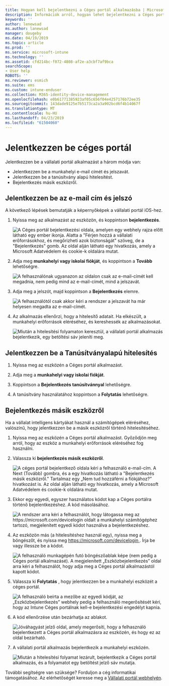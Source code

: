 ```yaml
---
title: Hogyan kell bejelentkezni a Céges portál alkalmazásba | Microsoft Docs
description: Információk arról, hogyan lehet bejelentkezni a Céges portál alkalmazásba különféle platformokon.
keywords: ''
author: lenewsad
ms.author: lanewsad
manager: dougeby
ms.date: 04/19/2019
ms.topic: article
ms.prod: ''
ms.service: microsoft-intune
ms.technology: ''
ms.assetid: cfd214bc-f072-4808-af2e-a3cbf7af9bca
searchScope:
- User help
ROBOTS: ''
ms.reviewer: esmich
ms.suite: ems
ms.custom: intune-enduser
ms.collection: M365-identity-device-management
ms.openlocfilehash: e0b61771385923af05c656f04e4257176b72ee35
ms.sourcegitcommit: 143dade9125e7b5173ca2a3a902bcd6f4b14067f
ms.translationtype: MT
ms.contentlocale: hu-HU
ms.lasthandoff: 04/23/2019
ms.locfileid: "61504060"
---
```

# <a name="sign-in-to-company-portal"></a>Jelentkezzen be céges portál  

Jelentkezzen be a vállalati portál alkalmazást a három módja van:

* Jelentkezzen be a munkahelyi e-mail címét és jelszavát.  
* Jelentkezzen be a tanúsítvány alapú hitelesítést.  
* Bejelentkezés másik eszközről.    


## <a name="sign-in-with-your-email-address-and-password"></a>Jelentkezzen be az e-mail cím és jelszó
A következő lépések bemutatják a képernyőképek a vállalati portál iOS-hez.  

1. Nyissa meg az alkalmazást az eszközön, és koppintson **bejelentkezés**.  

   ![A Céges portál bejelentkezési oldala, amelyen egy webhely rajza előtt látható egy ember ikonja. Alatta a "Férjen hozzá a vállalati erőforrásokhoz, és megőrizheti azok biztonságát" szöveg, de a "Bejelentkezés" gomb. Az oldal alján látható egy hivatkozás, amely a Microsoft Adatvédelem és cookie-k oldalára mutat.](/intune-user-help/media/cp_ios_aad_signin_after_1804_001.png)



2. Adja meg **munkahelyi vagy iskolai fiókját**, és koppintson a **Tovább** lehetőségre.

   ![A felhasználónak ugyanazon az oldalon csak az e-mail-címét kell megadnia, nem pedig mind az e-mail-címét, mind a jelszavát.](/intune-user-help/media/cp_ios_aad_signin_after_1804_002.png)

3. Adja meg a jelszót, majd koppintson a **Bejelentkezés** elemre.

   ![A felhasználótól csak akkor kéri a rendszer a jelszavát ha már helyesen megadta az e-mail-címét.](/intune-user-help/media/cp_ios_aad_signin_after_1804_003.png)

4. Az alkalmazás ellenőrzi, hogy a hitelesítő adatait. Ha elkészült, a munkahelyi erőforrások eléréséhez, és kereshessék az alkalmazásokat.  

   ![Miután a hitelesítési folyamaton keresztül, a vállalati portál alkalmazás bejelentkezik, egy betöltési sáv jeleníti meg.](/intune-user-help/media/cp_ios_aad_signin_after_1804_004.png)

## <a name="sign-in-with-certificate-based-authentication"></a>Jelentkezzen be a Tanúsítványalapú hitelesítés

1.  Nyissa meg az eszközén a Céges portál alkalmazást.  

2.  Adja meg a **munkahelyi vagy iskolai fiókját**.  

3.  Koppintson a **Bejelentkezés tanúsítvánnyal** lehetőségre.  

4.  A tanúsítvány használatához koppintson a **Folytatás** lehetőségre.  

## <a name="sign-in-from-another-device"></a>Bejelentkezés másik eszközről

Ha a vállalat intelligens kártyákat használ a számítógépek eléréséhez, valószínű, hogy jelentkezzen be a másik eszközről történő hitelesítéséhez.  

1. Nyissa meg az eszközén a Céges portál alkalmazást. Győződjön meg arról, hogy az eszköz a munkahelyi erőforrások eléréséhez fog használni.       

1. Válassza ki **bejelentkezés másik eszközről**.  

   ![A céges portál bejelentkező oldala kéri a felhasználó e-mail-cím.  A Next (Tovább) gombra, és a egy hivatkozás látható a "Bejelentkezés másik eszközről." Tartalmaz egy „Nem tud hozzáférni a fiókjához?” hivatkozást is. Az oldal alján látható egy hivatkozás, amely a Microsoft Adatvédelem és cookie-k oldalára mutat.](/intune-user-help/media/cp_ios_aad_signin_after_1804_005.png)

2. Ekkor egy egyedi, egyszer használatos kódot kap a Céges portálra történő bejelentkezéshez. A kód másolásához.

   ![A rendszer arra kéri a felhasználót, hogy látogassa meg az https://microsoft.com/devicelogin oldalt a munkahelyi számítógéphez tartozó, megjelenített egyedi kódot használva a bejelentkezéshez.](/intune-user-help/media/cp_ios_aad_signin_after_1804_006.png)

3. Az eszközön más (a hitelesítéshez használ egy), nyissa meg a böngészőt, és nyissa meg [ https://microsoft.com/devicelogin ](https://microsoft.com/devicelogin). Írja be vagy illessze be a kódot.  

   ![A felhasználó munkagépén futó böngészőablak képe (nem pedig a Céges portál alkalmazásé). A megjelenített „Eszközbejelentkezés” oldal arra kéri a felhasználót, hogy adja meg a Céges portál alkalmazástól kapott kódot.](/intune/media/cp_ios_aad_signin_from_another_device_after_1704_004.png)

4. Válassza ki __Folytatás__ , hogy jelentkezzen be a munkahelyi eszközét a céges portál.   

   ![A felhasználó beírta a mezőbe az egyedi kódját, az „Eszközbejelentkezés” webhely pedig a felhasználó megerősítését kéri, hogy az Intune Céges portálnak kell-e bejelentkezési engedélyt kapnia.](/intune/media/cp_ios_aad_signin_from_another_device_after_1704_005.png)

5. A kód ellenőrzése után bezárhatja az ablakot.  

   ![Jóváhagyást jelző oldal, amely megerősíti, hogy a felhasználó bejelentkezett a Céges portál alkalmazásra az eszközén, és hogy ez az oldal bezárható.](/intune/media/cp_ios_aad_signin_from_another_device_after_1704_006.png)

6. A vállalati portál alkalmazás bejelentkezik a munkahelyi eszközén.  

   ![Miután a hitelesítési folyamat lezárult, bejelentkezik a Céges portál alkalmazás, és a folyamatot egy betöltést jelző sáv mutatja.](/intune-user-help/media/cp_ios_aad_signin_after_1804_007.png)

További segítségre van szüksége? Forduljon a cég informatikai támogatásához. Az elérhetőségét keresse meg a [Vállalati portál webhelyén](https://go.microsoft.com/fwlink/?linkid=2010980).  
